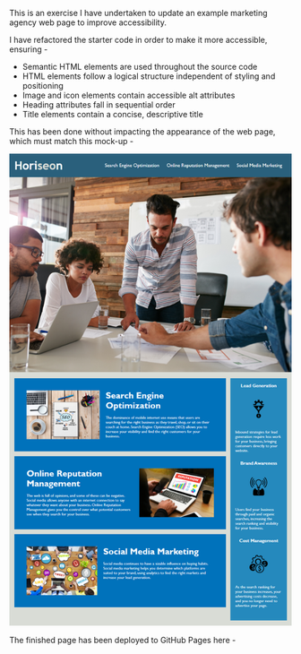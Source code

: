 This is an exercise I have undertaken to update an example marketing agency web page to improve accessibility.

I have refactored the starter code in order to make it more accessible, ensuring -  

- Semantic HTML elements are used throughout the source code
- HTML elements follow a logical structure independent of styling and positioning
- Image and icon elements contain accessible alt attributes
- Heading attributes fall in sequential order
- Title elements contain a concise, descriptive title

This has been done without impacting the appearance of the web page, which must match this mock-up - 

![A mock up showing how the web page should look](assets/images/mock-up.png)

The finished page has been deployed to GitHub Pages here - 

